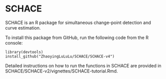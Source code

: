# SCHACE
SCHACE is an R package for simultaneous change-point detection and curve estimation.

To install this package from GitHub, run the following code from the R console:

```{r}
library(devtools)
install_github("ZhaoyingLuLuLu/SCHACE/SCHACE-v4")
```

Detailed instructions on how to run the functions in SCHACE are provided in SCHACE/SCHACE-v2/vignettes/SCHACE-tutorial.Rmd.
